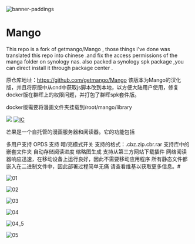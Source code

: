 ![banner-paddings](https://user-images.githubusercontent.com/38988286/199423262-68f03906-5444-499c-8616-aa675039544e.png)


# Mango

This repo is a fork of getmango/Mango , those things i've done was translated this repo into chinese .and fix the access permissions of the manga folder on synology nas. also packed a synology  spk package ,you can direct install it through package center .


原仓库地址：https://github.com/getmango/Mango
该版本为Mango的汉化版，并且将原版中从cnd中获取js脚本改到本地，以方便大陆用户使用，修复docker版在群晖上的权限问题，并打包了群晖spk套件版。

docker版需要将漫画文件夹挂载到/root/mango/library

[<img src="https://img.shields.io/docker/pulls/dezhao/mango_cn.svg">](https://hub.docker.com/r/dezhao/mango_cn/)
[![IC](https://github.com/uparrows/mango_cn/actions/workflows/docker-mango.yml/badge.svg?branch=main)](https://github.com/uparrows/mango_cn/actions/workflows/docker-mango.yml)

芒果是一个自托管的漫画服务器和阅读器。它的功能包括

多用户支持
OPDS 支持
暗/亮模式开关
支持的格式：.cbz.zip.cbr.rar
支持库中的嵌套文件夹
自动存储阅读进度
缩略图生成
支持从第三方网站下载插件
网络阅读器响应迅速，在移动设备上运行良好，因此不需要移动应用程序
所有静态文件都嵌入在二进制文件中，因此部署过程简单无痛
请查看维基以获取更多信息。#

![01](https://user-images.githubusercontent.com/38988286/199410588-535b4fa4-4db8-4a33-919f-7a321a93628b.jpg)

![02](https://user-images.githubusercontent.com/38988286/199411029-3af1f388-c817-424a-a591-f42d0e8e4e5a.jpg)

![03](https://user-images.githubusercontent.com/38988286/199411040-5cb37266-aa00-47ca-9d68-4e34b24b0a5e.jpg)

![04](https://user-images.githubusercontent.com/38988286/199411046-6f9047d9-1c24-4be7-9c1c-b6ca0010f08a.jpg)

![04_5](https://user-images.githubusercontent.com/38988286/199411087-34d3eb7a-f408-4964-b2e3-91f6e215fbfc.jpg)

![05](https://user-images.githubusercontent.com/38988286/199411060-0e4120d3-aa38-4d99-9224-24cc91847bf9.jpg)


